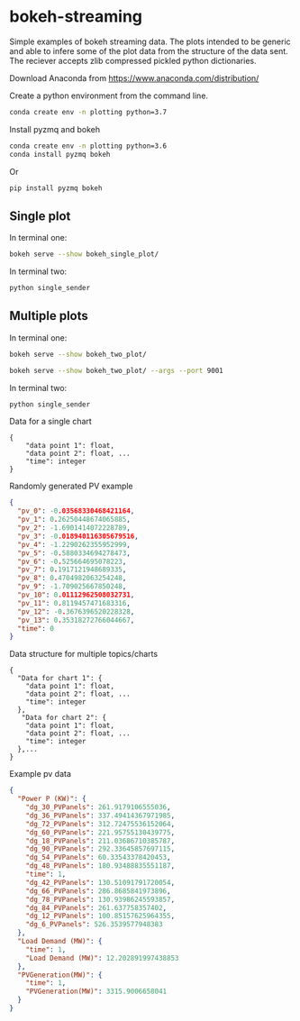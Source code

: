 # bokeh-streaming

Simple examples of bokeh streaming data.
The plots intended to be generic and able to infere some of the plot data from the structure of the data sent.
The reciever accepts zlib compressed pickled python dictionaries. 

Download Anaconda from https://www.anaconda.com/distribution/

Create a python environment from the command line.
```bash
conda create env -n plotting python=3.7
```

Install pyzmq and bokeh
```bash
conda create env -n plotting python=3.6
conda install pyzmq bokeh
```
Or

```bash
pip install pyzmq bokeh
```

## Single plot
In terminal one:
```bash
bokeh serve --show bokeh_single_plot/
```
In terminal two:
```bash
python single_sender
```

## Multiple plots
In terminal one:
```bash
bokeh serve --show bokeh_two_plot/

bokeh serve --show bokeh_two_plot/ --args --port 9001

```
In terminal two:
```bash
python single_sender
```

Data for a single chart

```
{
    "data point 1": float,
    "data point 2": float, ...
    "time": integer
} 
```

Randomly generated PV example
```json
{
  "pv_0": -0.03568330468421164,
  "pv_1": 0.26250448674065885,
  "pv_2": -1.6901414072228789,
  "pv_3": -0.018940116305679516,
  "pv_4": -1.2290262355952999,
  "pv_5": -0.5880334694278473,
  "pv_6": -0.525664695078223,
  "pv_7": 0.1917121948689335,
  "pv_8": 0.4704982063254248,
  "pv_9": -1.709025667850248,
  "pv_10": 0.01112962508032731,
  "pv_11": 0.8119457471683316,
  "pv_12": -0.3676396520228328,
  "pv_13": 0.35318272766044667,
  "time": 0
}
```


Data structure for multiple topics/charts

```
{
  "Data for chart 1": {
    "data point 1": float,
    "data point 2": float, ...
    "time": integer
  },  
   "Data for chart 2": {
    "data point 1": float,
    "data point 2": float, ...
    "time": integer
  },...
}
```

Example pv data
```json
{
  "Power P (KW)": {
    "dg_30_PVPanels": 261.9179106555036,
    "dg_36_PVPanels": 337.49414367971985,
    "dg_72_PVPanels": 312.72475536152064,
    "dg_60_PVPanels": 221.95755130439775,
    "dg_18_PVPanels": 211.03686710385787,
    "dg_90_PVPanels": 292.33645857697115,
    "dg_54_PVPanels": 60.33543378420453,
    "dg_48_PVPanels": 180.93488835551187,
    "time": 1,
    "dg_42_PVPanels": 130.51091791720054,
    "dg_66_PVPanels": 286.8685841973896,
    "dg_78_PVPanels": 130.93986245593857,
    "dg_84_PVPanels": 261.637758357402,
    "dg_12_PVPanels": 100.85157625964355,
    "dg_6_PVPanels": 526.3539577948383
  },
  "Load Demand (MW)": {
    "time": 1,
    "Load Demand (MW)": 12.202891997438853
  },
  "PVGeneration(MW)": {
    "time": 1,
    "PVGeneration(MW)": 3315.9006658041
  }
}
```

 